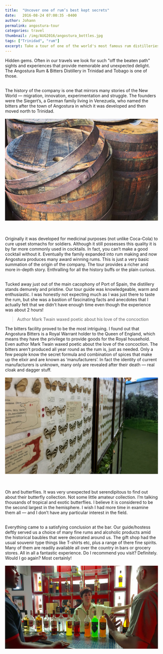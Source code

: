 ```yaml
---
title:  "Uncover one of rum’s best kept secrets"
date:   2016-08-24 07:00:35 -0400
author: Johann
permalink: angostura-tour
categories: travel
thumbnail: /img/AUG2016/angostura_bottles.jpg
tags: ["Trinidad", "rum"]
excerpt: Take a tour of one of the world's most famous rum distilleries
---
```


Hidden gems. Often in our travels we look for such "off the beaten path" sights and experiences that provide memorable and unexpected delight. The Angostura Rum & Bitters Distillery in Trinidad and Tobago is one of those.
<br><br>

The history of the company is one that mirrors many stories of the New World — migration, innovation, experimentation and struggle. The founders were the Siegert’s, a German family living in Venezuela, who named the bitters after the town of Angostura in which it was developed and then moved north to Trinidad.
<br>
<br>
![Angostura Rum](/img/AUG2016/angostura_barrels.jpg)  
<br>
<br>

Originally it was developed for medicinal purposes (not unlike Coca-Cola) to cure upset stomachs for soldiers. Although it still possesses this quality it is by far more commonly used in cocktails. In fact, you can’t make a good cocktail without it. Eventually the family expanded into rum making and now Angostura produces many award winning rums. This is just a very basic summation of the origin of the company. The tour provides a richer and more in-depth story. Enthralling for all the history buffs or the plain curious.
<br><br>

Tucked away just out of the main cacophony of Port of Spain, the distillery stands demurely and pristine. Our tour guide was knowledgeable, warm and enthusiastic. I was honestly not expecting much as I was just there to taste the rum, but she was a bastion of fascinating facts and anecdotes that I actually felt that we didn’t have enough time even though the experience was about 2 hours!

> Author Mark Twain waxed poetic about his love of the concoction

The bitters facility proved to be the most intriguing. I found out that Angostura Bitters is a Royal Warrant holder to the Queen of England, which means they have the privilege to provide goods for the Royal household. Even author Mark Twain waxed poetic about the love of the concoction. The bitters aren’t produced all year round as the rum is, just as needed. Only a few people know the secret formula and combination of spices that make up the elixir and are known as ‘manufacturers’. In fact the identity of current manufacturers is unknown, many only are revealed after their death — real cloak and dagger stuff.
<br>
<br>
![Angostura Rum](/img/AUG2016/angostura_butterflies.jpg)  
<br>
<br>

Oh and butterflies. It was very unexpected but serendipitous to find out about their butterfly collection. Not some little amateur collection. I’m talking thousands of tropical and exotic butterflies. I believe it is considered to be the second largest in the hemisphere. I wish I had more time in examine them all — and I don’t have any particular interest in the field.
<br><br>

Everything came to a satisfying conclusion at the bar. Our guide/hostess deftly served us a choice of many fine rums and alcoholic products amid the historical baubles that were decorated around us. The gift shop had the usual souvenir type things like T-shirts etc, plus a range of there fine spirits. Many of them are readily available all over the country in bars or grocery stores. All in all a fantastic experience. Do I recommend you visit? Definitely. Would I go again? Most certainly!
<br>
<br>
![Angostura Rum](/img/AUG2016/angostura_bar.jpg)
